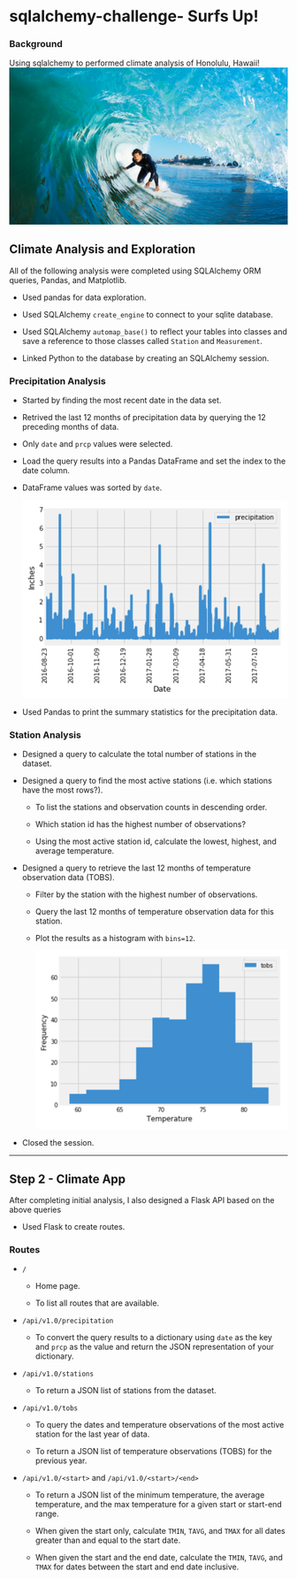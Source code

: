 # sqlalchemy-challenge- Surfs Up!


### Background
Using sqlalchemy to performed climate analysis of Honolulu, Hawaii!
![surfs-up.png](Images/surfs-up.png)
 
## Climate Analysis and Exploration

 All of the following analysis were completed using SQLAlchemy ORM queries, Pandas, and Matplotlib.

* Used pandas for data exploration.

* Used SQLAlchemy `create_engine` to connect to your sqlite database.

* Used SQLAlchemy `automap_base()` to reflect your tables into classes and save a reference to those classes called `Station` and `Measurement`.

* Linked Python to the database by creating an SQLAlchemy session.


### Precipitation Analysis

* Started by finding the most recent date in the data set.

* Retrived the last 12 months of precipitation data by querying the 12 preceding months of data. 

* Only `date` and `prcp` values were selected.

* Load the query results into a Pandas DataFrame and set the index to the date column.

* DataFrame values was sorted by `date`.


  ![precipitation](Images/precipitation.png)

* Used Pandas to print the summary statistics for the precipitation data.

### Station Analysis

* Designed a query to calculate the total number of stations in the dataset.

* Designed a query to find the most active stations (i.e. which stations have the most rows?).

  * To list the stations and observation counts in descending order.

  * Which station id has the highest number of observations?

  * Using the most active station id, calculate the lowest, highest, and average temperature.


* Designed a query to retrieve the last 12 months of temperature observation data (TOBS).

  * Filter by the station with the highest number of observations.

  * Query the last 12 months of temperature observation data for this station.

  * Plot the results as a histogram with `bins=12`.

    ![station-histogram](Images/station-histogram.png)

* Closed the session.

- - -

## Step 2 - Climate App

After completing  initial analysis, I also designed a Flask API based on the above queries 

* Used Flask to create  routes.

### Routes

* `/`

  * Home page.

  * To list all routes that are available.

* `/api/v1.0/precipitation`

  * To convert the query results to a dictionary using `date` as the key and `prcp` as the value and return the JSON representation of your dictionary.

* `/api/v1.0/stations`

  * To return a JSON list of stations from the dataset.

* `/api/v1.0/tobs`
  * To query the dates and temperature observations of the most active station for the last year of data.

  * To return a JSON list of temperature observations (TOBS) for the previous year.

* `/api/v1.0/<start>` and `/api/v1.0/<start>/<end>`

  * To return a JSON list of the minimum temperature, the average temperature, and the max temperature for a given start or start-end range.

  * When given the start only, calculate `TMIN`, `TAVG`, and `TMAX` for all dates greater than and equal to the start date.

  * When given the start and the end date, calculate the `TMIN`, `TAVG`, and `TMAX` for dates between the start and end date inclusive.

